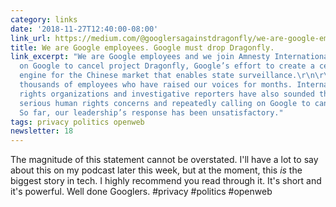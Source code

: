```yaml
---
category: links
date: '2018-11-27T12:40:00-08:00'
link_url: https://medium.com/@googlersagainstdragonfly/we-are-google-employees-google-must-drop-dragonfly-4c8a30c5e5eb
title: We are Google employees. Google must drop Dragonfly.
link_excerpt: "We are Google employees and we join Amnesty International in calling
  on Google to cancel project Dragonfly, Google’s effort to create a censored search
  engine for the Chinese market that enables state surveillance.\r\n\r\nWe are among
  thousands of employees who have raised our voices for months. International human
  rights organizations and investigative reporters have also sounded the alarm, emphasizing
  serious human rights concerns and repeatedly calling on Google to cancel the project.
  So far, our leadership’s response has been unsatisfactory."
tags: privacy politics openweb
newsletter: 18
---
```


The magnitude of this statement cannot be overstated. I'll have a lot to say about this on my podcast later this week, but at the moment, this *is* the biggest story in tech. I highly recommend you read through it. It's short and it's powerful. Well done Googlers. #privacy #politics #openweb